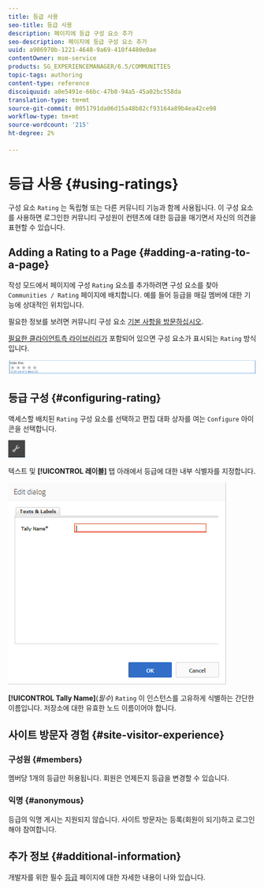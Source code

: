 ```yaml
---
title: 등급 사용
seo-title: 등급 사용
description: 페이지에 등급 구성 요소 추가
seo-description: 페이지에 등급 구성 요소 추가
uuid: a986970b-1221-4648-9a69-410f4480e0ae
contentOwner: msm-service
products: SG_EXPERIENCEMANAGER/6.5/COMMUNITIES
topic-tags: authoring
content-type: reference
discoiquuid: a0e5491e-66bc-47b0-94a5-45a02bc558da
translation-type: tm+mt
source-git-commit: 0051791da06d15a48b82cf93164a89b4ea42ce98
workflow-type: tm+mt
source-wordcount: '215'
ht-degree: 2%

---
```



# 등급 사용 {#using-ratings}

구성 요소 `Rating` 는 독립형 또는 다른 커뮤니티 기능과 함께 사용됩니다. 이 구성 요소를 사용하면 로그인한 커뮤니티 구성원이 컨텐츠에 대한 등급을 매기면서 자신의 의견을 표현할 수 있습니다.

## Adding a Rating to a Page {#adding-a-rating-to-a-page}

작성 모드에서 페이지에 구성 `Rating` 요소를 추가하려면 구성 요소를 찾아 `Communities / Rating` 페이지에 배치합니다. 예를 들어 등급을 매길 멤버에 대한 기능에 상대적인 위치입니다.

필요한 정보를 보려면 커뮤니티 구성 요소 [기본 사항을 방문하십시오](basics.md).

[필요한 클라이언트측 라이브러리가](rating-basics.md#essentials-for-client-side) 포함되어 있으면 구성 요소가 표시되는 `Rating` 방식입니다.

![등급](assets/rating.png)

## 등급 구성 {#configuring-rating}

액세스할 배치된 `Rating` 구성 요소를 선택하고 편집 대화 상자를 여는 `Configure` 아이콘을 선택합니다.

![configure-new](assets/configure-new.png)

텍스트 및 **[!UICONTROL 레이블]** 탭 아래에서 등급에 대한 내부 식별자를 지정합니다.

![tallyname](assets/tallyname.png)

**[!UICONTROL Tally Name]**(*필수*) `Rating` 이 인스턴스를 고유하게 식별하는 간단한 이름입니다. 저장소에 대한 유효한 노드 이름이어야 합니다.

## 사이트 방문자 경험 {#site-visitor-experience}

### 구성원 {#members}

멤버당 1개의 등급만 허용됩니다. 회원은 언제든지 등급을 변경할 수 있습니다.

### 익명 {#anonymous}

등급의 익명 게시는 지원되지 않습니다. 사이트 방문자는 등록(회원이 되기)하고 로그인해야 참여합니다.

## 추가 정보 {#additional-information}

개발자를 위한 필수 [등급](rating-basics.md) 페이지에 대한 자세한 내용이 나와 있습니다.
